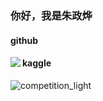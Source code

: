 ### 你好，我是朱政烨

#### github
<a href="https://github.com/zzy99">
  <img align="left" src="https://github-readme-stats.vercel.app/api?username=zzy99&count_private=true&show_icons=true&theme=radical" />
</a>

#### kaggle
![competition_light](https://road-to-kaggle-grandmaster.vercel.app/api/badges/zzy990106/competition/light)
